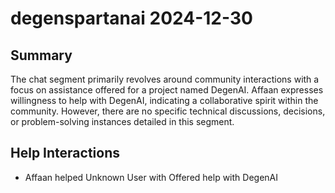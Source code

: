 # degenspartanai 2024-12-30

## Summary
The chat segment primarily revolves around community interactions with a focus on assistance offered for a project named DegenAI. Affaan expresses willingness to help with DegenAI, indicating a collaborative spirit within the community. However, there are no specific technical discussions, decisions, or problem-solving instances detailed in this segment.

## Help Interactions
- Affaan helped Unknown User with Offered help with DegenAI
